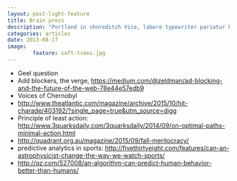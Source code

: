 ```yaml
---
layout: post-light-feature
title: Brain press
description: "Portland in shoreditch Vice, labore typewriter pariatur hoodie fap sartorial Austin. Pinterest literally occupy Schlitz forage."
categories: articles
date: 2013-08-17
image: 
        feature: soft-trees.jpg
---
```


* Geel question
* Add blockers, the verge, https://medium.com/@zeldman/ad-blocking-and-the-future-of-the-web-78e44e57edb9
* Voices of Chernobyl
* http://www.theatlantic.com/magazine/archive/2015/10/hit-charade/403192/?single_page=true&utm_source=digg
* Principle of least action: http://www.3quarksdaily.com/3quarksdaily/2014/09/on-optimal-paths-minimal-action.html
* http://quadrant.org.au/magazine/2015/09/fall-meritocracy/
* predictive analytics in sports: http://fivethirtyeight.com/features/can-an-astrophysicist-change-the-way-we-watch-sports/
* http://qz.com/527008/an-algorithm-can-predict-human-behavior-better-than-humans/

